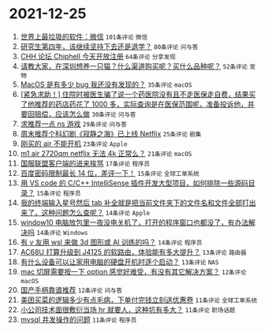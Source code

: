 # 2021-12-25

1. [世界上最垃圾的软件：微信](https://www.v2ex.com/t/824404) `101条评论` `微信`
1. [研究生第四年，该继续坚持下去还是退学？](https://www.v2ex.com/t/824377) `80条评论` `问与答`
1. [CHH 论坛 Chiphell 今天开放注册](https://www.v2ex.com/t/824347) `64条评论` `分享发现`
1. [请教大家，在深圳想养一只猫？什么渠道购买呢？买什么品种呢？](https://www.v2ex.com/t/824383) `52条评论` `宠物`
1. [MacOS 是有多少 bug 我还没有发现的？](https://www.v2ex.com/t/824390) `35条评论` `macOS`
1. [[紧急求助！] 住院时被医生骗了说一个药医院没有且不走医保走自费，结果买了他推荐的药店药花了 1000 多，实际查询是在医保范围呢，准备投诉他，并要回赔偿，应该怎么做](https://www.v2ex.com/t/824386) `30条评论` `问与答`
1. [求推荐一点 ns 游戏](https://www.v2ex.com/t/824344) `29条评论` `问与答`
1. [周末推荐个科幻剧《寂静之海》已上线 Netflix](https://www.v2ex.com/t/824364) `25条评论` `剧集`
1. [刚买的 air 不能开机](https://www.v2ex.com/t/824372) `23条评论` `Apple`
1. [m1 air 2720qm netflix 无法 4k 正常么？](https://www.v2ex.com/t/824376) `21条评论` `macOS`
1. [国服联盟客户端的进来挨骂](https://www.v2ex.com/t/824375) `17条评论` `程序员`
1. [百度密码限制最长 14 位，差评一下！](https://www.v2ex.com/t/824424) `15条评论` `全球工单系统`
1. [用 VS code 的 C/C++ IntelliSense 插件开发大型项目，如何排除一些源码目录？](https://www.v2ex.com/t/824400) `15条评论` `程序员`
1. [我的终端输入星号然后 tab 补全就是把当前文件夹下的文件名和文件全部打出来了，这种问题怎么查呢？](https://www.v2ex.com/t/824433) `14条评论` `Apple`
1. [window10 电脑放包里一夜没电关机了，打开的程序窗口也都没了，有办法解决吗](https://www.v2ex.com/t/824417) `14条评论` `Windows`
1. [有 v 友用 wsl 来做 3d 图形或 AI 训练的吗？](https://www.v2ex.com/t/824356) `14条评论` `程序员`
1. [AC68U 打算升级到 J4125 的软路由，体验能有多大提升？](https://www.v2ex.com/t/824408) `13条评论` `路由器`
1. [有什么设备可以让家用电脑的硬盘开机时逐个启动？](https://www.v2ex.com/t/824402) `13条评论` `NAS`
1. [mac 切屏需要按一下 option 感觉好难受，有没有其它解决方案？](https://www.v2ex.com/t/824393) `12条评论` `macOS`
1. [国产手柄靠谱推荐](https://www.v2ex.com/t/824373) `12条评论` `问与答`
1. [美团买菜的逻辑多少有点毛病，下单付完钱立刻送优惠卷](https://www.v2ex.com/t/824422) `11条评论` `全球工单系统`
1. [小公司技术面很敷衍当场 hr 就要人，这种坑有多大？](https://www.v2ex.com/t/824378) `11条评论` `职场话题`
1. [mysql 并发操作的问题](https://www.v2ex.com/t/824363) `11条评论` `程序员`
